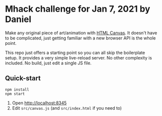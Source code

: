 # Mhack challenge for Jan 7, 2021 by Daniel

Make any original piece of art/animation with [HTML Canvas](https://developer.mozilla.org/en-US/docs/Web/HTML/Element/canvas). It doesn't have to be complicated, just getting familiar with a new browser API is the whole point.

This repo just offers a starting point so you can all skip the boilerplate setup.  It provides a very simple live-reload server.  No other complexity is included.  No build, just edit a single JS file.

## Quick-start

```
npm install
npm start
```

 1. Open [http://localhost:8345](http://localhost:8345/)
 2. Edit `src/canvas.js` (and `src/index.html` if you need to)
